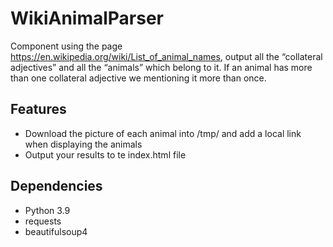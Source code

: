 # WikiAnimalParser

Component using the page https://en.wikipedia.org/wiki/List_of_animal_names, output all the “collateral adjectives” 
and all the “animals” which belong to it. If an animal has more than one collateral adjective we mentioning it more
than once.

## Features

- Download the picture of each animal into /tmp/ and add a local link when displaying the animals
- Output your results to te index.html file

## Dependencies

- Python 3.9
- requests
- beautifulsoup4





